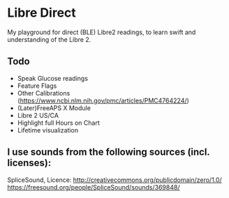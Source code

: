 # Libre Direct

My playground for direct (BLE) Libre2 readings, to learn swift and understanding of the Libre 2. 

## Todo
- Speak Glucose readings
- Feature Flags
- Other Calibrations (https://www.ncbi.nlm.nih.gov/pmc/articles/PMC4764224/)
- (Later)FreeAPS X Module
- Libre 2 US/CA
- Highlight full Hours on Chart
- Lifetime visualization

## I use sounds from the following sources (incl. licenses):

SpliceSound, Licence: http://creativecommons.org/publicdomain/zero/1.0/
https://freesound.org/people/SpliceSound/sounds/369848/
